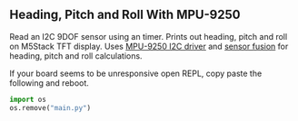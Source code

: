 ## Heading, Pitch and Roll With MPU-9250

Read an I2C 9DOF sensor using an timer. Prints out heading, pitch and roll on M5Stack TFT display. Uses [MPU-9250 I2C driver](https://github.com/tuupola/micropython-mpu9250) and [sensor fusion](https://github.com/micropython-IMU/micropython-fusion) for heading,  pitch and roll calculations.

If your board seems to be unresponsive open REPL, copy paste the following and reboot.

```python
import os
os.remove("main.py")
```